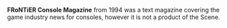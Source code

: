**FRoNTiER Console Magazine** from 1994 was a text magazine covering the game industry news for consoles, however it is not a product of the Scene.
